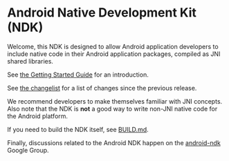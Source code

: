 Android Native Development Kit (NDK)
====================================

Welcome, this NDK is designed to allow Android application developers to include
native code in their Android application packages, compiled as JNI shared
libraries.

See [the Getting Started Guide](docs/Getting_Started/html/index.html) for an
introduction.

See [the changelist](docs/Change_Log.html) for a list of changes since the
previous release.

We recommend developers to make themselves familiar with JNI concepts. Also note
that the NDK is **not** a good way to write non-JNI native code for the Android
platform.

If you need to build the NDK itself, see [BUILD.md](BUILD.md).

Finally, discussions related to the Android NDK happen on the
[android-ndk](http://groups.google.com/group/android-ndk) Google Group.
